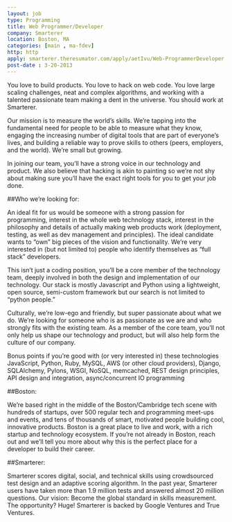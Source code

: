 ```yaml
---
layout: job
type: Programming
title: Web Programmer/Developer
company: Smarterer
location: Boston, MA
categories: [main , ma-fdev]
http: http
apply: smarterer.theresumator.com/apply/aetIvu/Web-ProgrammerDeveloper.html
post-date : 3-20-2013
---
```


You love to build products. You love to hack on web code. You love large scaling challenges, neat and complex algorithms, and working with a talented passionate team making a dent in the universe. You should work at Smarterer.

Our mission is to measure the world’s skills. We’re tapping into the fundamental need for people to be able to measure what they know, engaging the increasing number of digital tools that are part of everyone’s lives, and building a reliable way to prove skills to others (peers, employers, and the world). We’re small but growing.

In joining our team, you’ll have a strong voice in our technology and product. We also believe that hacking is akin to painting so we’re not shy about making sure you’ll have the exact right tools for you to get your job done.

##Who we’re looking for:

An ideal fit for us would be someone with a strong passion for programming, interest in the whole web technology stack, interest in the philosophy and details of actually making web products work (deployment, testing, as well as dev management and principles). The ideal candidate wants to “own” big pieces of the vision and functionality. We’re very interested in (but not limited to) people who identify themselves as “full stack” developers.

This isn’t just a coding position, you’ll be a core member of the technology team, deeply involved in both the design and implementation of our technology. Our stack is mostly Javascript and Python using a lightweight, open source, semi-custom framework but our search is not limited to “python people.”

Culturally, we’re low-ego and friendly, but super passionate about what we do. We’re looking for someone who is as passionate as we are and who strongly fits with the existing team. As a member of the core team, you’ll not only help us shape our technology and product, but will also help form the culture of our company.

Bonus points if you’re good with (or very interested in) these technologies
JavaScript, Python, Ruby, MySQL, AWS (or other cloud providers), Django, SQLAlchemy, Pylons, WSGI, NoSQL, memcached, REST design principles, API design and integration, async/concurrent IO programming

##Boston:

We’re based right in the middle of the Boston/Cambridge tech scene with hundreds of startups, over 500 regular tech and programming meet-ups and events, and tens of thousands of smart, motivated people building cool, innovative products. Boston is a great place to live and work, with a rich startup and technology ecosystem. If you’re not already in Boston, reach out and we’ll tell you more about why this is the perfect place for a developer to build their career.

##Smarterer: 

Smarterer scores digital, social, and technical skills using crowdsourced test design and an adaptive scoring algorithm. In the past year, Smarterer users have taken more than 1.9 million tests and answered almost 20 million questions.  Our vision: Become the global standard in skills measurement. The opportunity? Huge!  Smarterer is backed by Google Ventures and True Ventures.
